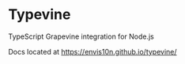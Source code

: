 # Typevine

TypeScript Grapevine integration for Node.js

Docs located at https://envis10n.github.io/typevine/
